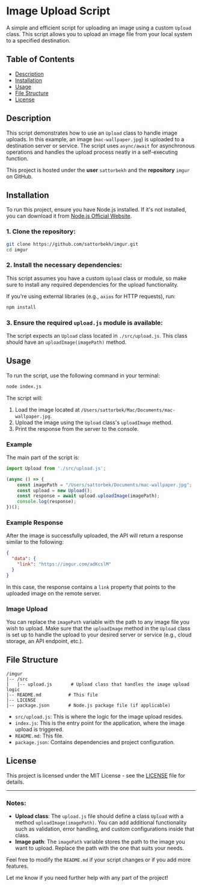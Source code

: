# Image Upload Script

A simple and efficient script for uploading an image using a custom `Upload` class. This script allows you to upload an image file from your local system to a specified destination.

## Table of Contents

- [Description](#description)
- [Installation](#installation)
- [Usage](#usage)
- [File Structure](#file-structure)
- [License](#license)

## Description

This script demonstrates how to use an `Upload` class to handle image uploads. In this example, an image (`mac-wallpaper.jpg`) is uploaded to a destination server or service. The script uses `async/await` for asynchronous operations and handles the upload process neatly in a self-executing function.

This project is hosted under the **user** `sattorbekh` and the **repository** `imgur` on GitHub.

## Installation

To run this project, ensure you have Node.js installed. If it's not installed, you can download it from [Node.js Official Website](https://nodejs.org/).

### 1. Clone the repository:

```bash
git clone https://github.com/sattorbekh/imgur.git
cd imgur
```

### 2. Install the necessary dependencies:

This script assumes you have a custom `Upload` class or module, so make sure to install any required dependencies for the upload functionality.

If you're using external libraries (e.g., `axios` for HTTP requests), run:

```bash
npm install
```

### 3. Ensure the required `upload.js` module is available:

The script expects an `Upload` class located in `./src/upload.js`. This class should have an `uploadImage(imagePath)` method.

## Usage

To run the script, use the following command in your terminal:

```bash
node index.js
```

The script will:
1. Load the image located at `/Users/sattorbek/Mac/Documents/mac-wallpaper.jpg`.
2. Upload the image using the `Upload` class's `uploadImage` method.
3. Print the response from the server to the console.

### Example

The main part of the script is:

```javascript
import Upload from './src/upload.js';

(async () => {
    const imagePath = "/Users/sattorbek/Documents/mac-wallpaper.jpg";
    const upload = new Upload();
    const response = await upload.uploadImage(imagePath);
    console.log(response);
})();
```

### Example Response

After the image is successfully uploaded, the API will return a response similar to the following:

```json
{
  "data": {
    "link": "https://imgur.com/adKcslM"
  }
}
```

In this case, the response contains a `link` property that points to the uploaded image on the remote server.

### Image Upload

You can replace the `imagePath` variable with the path to any image file you wish to upload. Make sure that the `uploadImage` method in the `Upload` class is set up to handle the upload to your desired server or service (e.g., cloud storage, an API endpoint, etc.).

## File Structure

```
/imgur
|-- /src
|   |-- upload.js       # Upload class that handles the image upload logic
|-- README.md          # This file
|-- LICENSE
|-- package.json       # Node.js package file (if applicable)
```

- `src/upload.js`: This is where the logic for the image upload resides.
- `index.js`: This is the entry point for the application, where the image upload is triggered.
- `README.md`: This file.
- `package.json`: Contains dependencies and project configuration.

## License

This project is licensed under the MIT License - see the [LICENSE](LICENSE) file for details.

---

### Notes:

- **Upload class**: The `upload.js` file should define a class `Upload` with a method `uploadImage(imagePath)`. You can add additional functionality such as validation, error handling, and custom configurations inside that class.
- **Image path**: The `imagePath` variable stores the path to the image you want to upload. Replace the path with the one that suits your needs.

Feel free to modify the `README.md` if your script changes or if you add more features.

Let me know if you need further help with any part of the project!
